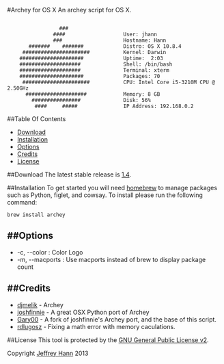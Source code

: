 #Archey for OS X
An archey script for OS X.

```

                 ###
               ####	                  User: jhann
               ###                    Hostname: Hann
       #######    #######             Distro: OS X 10.8.4
     ######################           Kernel: Darwin
    #####################             Uptime:  2:03
    ####################              Shell: /bin/bash
    ####################              Terminal: xterm
    #####################             Packages: 70
     ######################           CPU: Intel Core i5-3210M CPU @ 2.50GHz
      ####################	          Memory: 8 GB
        ################              Disk: 56%
         ####     #####               IP Address: 192.168.0.2
```

##Table Of Contents
* [Download](#download)
* [Installation](#installation)
* [Options](#options)
* [Credits](#credits)
* [License](#license)

##Download
The latest stable release is [1.4](https://github.com/obihann/archey-osx/archive/1.4.tar.gz).

##Installation
To get started you will need [homebrew](http://brew.sh/) to manage packages such as Python, figlet, and cowsay. To install please run the following command:

```
brew install archey
```

##Options
------------
* -c,  --color : Color Logo
* -m,  --macports : Use macports instead of brew to display package count



##Credits
------
* [djmelik](https://github.com/djmelik/archey) - Archey
* [joshfinnie](https://github.com/joshfinnie/archey-osx) - A great OSX Python port of Archey
* [Gary00](https://github.com/Gary00/archey-osx) - A fork of joshfinnie's Archey port, and the base of this script.
* [rdlugosz](https://github.com/rdlugosz) - Fixing a math error with memory caculations.

##License
This tool is protected by the [GNU General Public License v2](http://www.gnu.org/licenses/gpl-2.0.html).

Copyright [Jeffrey Hann](http://jeffreyhann.ca/) 2013
